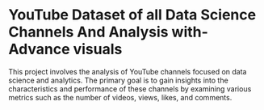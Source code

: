 # YouTube Dataset of all Data Science Channels And Analysis with-Advance visuals
This project involves the analysis of YouTube channels focused on data science and analytics. The primary goal is to gain insights into the characteristics and performance of these channels by examining various metrics such as the number of videos, views, likes, and comments.
